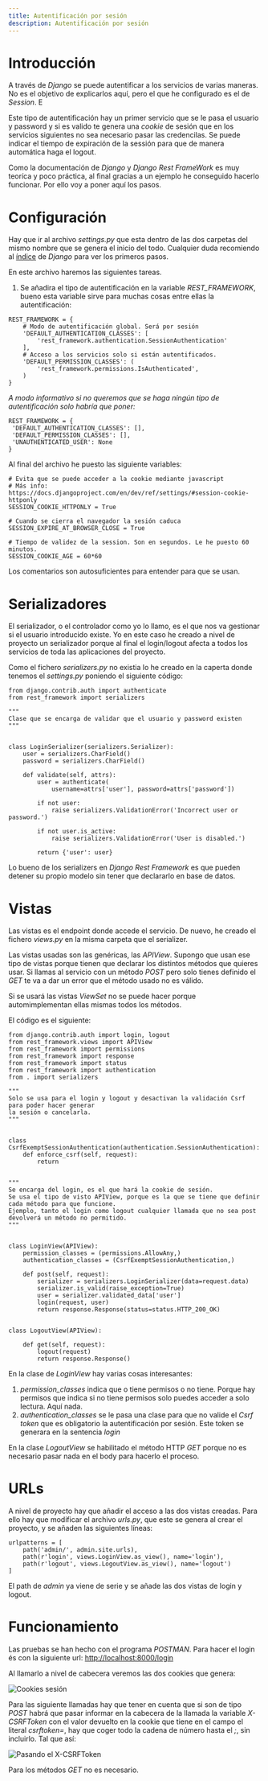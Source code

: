 ```yaml
---
title: Autentificación por sesión
description: Autentificación por sesión
---
```


# Introducción

A través de *Django* se puede autentificar a los servicios de varias maneras. No es el objetivo de explicarlos aquí, pero el que he configurado es el de *Session*. E

Este tipo de autentificación hay un primer servicio que se le pasa el usuario y password y si es valido te genera una *cookie* de sesión que en los servicios siguientes no sea necesario pasar las credencilas. Se puede indicar el tiempo de expiración de la sessión para que de manera automática haga el logout.

Como la documentación de *Django* y *Django Rest FrameWork* es muy teoríca y poco práctica, al final gracias a un ejemplo he conseguido hacerlo funcionar. Por ello voy a poner aquí los pasos.

# Configuración

Hay que ir al archivo *settings.py* que esta dentro de las dos carpetas del mismo nombre que se genera el inicio del todo. Cualquier duda recomiendo al [índice](/docs/python/framework/django/) de *Django* para ver los primeros pasos.

En este archivo haremos las siguientes tareas.

1. Se añadira el tipo de autentificación en la variable *REST_FRAMEWORK*, bueno esta variable sirve para muchas cosas entre ellas la autentificación:

```tpl
REST_FRAMEWORK = {
    # Modo de autentificación global. Será por sesión
    'DEFAULT_AUTHENTICATION_CLASSES': [
        'rest_framework.authentication.SessionAuthentication'
    ],
    # Acceso a los servicios solo si están autentificados.
    'DEFAULT_PERMISSION_CLASSES': (
        'rest_framework.permissions.IsAuthenticated',
    )
}
```

*A modo informativo si no queremos que se haga ningún tipo de autentificación solo habría que poner:*
```tpl
REST_FRAMEWORK = {
 'DEFAULT_AUTHENTICATION_CLASSES': [],
 'DEFAULT_PERMISSION_CLASSES': [],
 'UNAUTHENTICATED_USER': None
}
```
Al final del archivo he puesto las siguiente variables:
```tpl
# Evita que se puede acceder a la cookie mediante javascript
# Más info: https://docs.djangoproject.com/en/dev/ref/settings/#session-cookie-httponly
SESSION_COOKIE_HTTPONLY = True

# Cuando se cierra el navegador la sesión caduca
SESSION_EXPIRE_AT_BROWSER_CLOSE = True

# Tiempo de validez de la session. Son en segundos. Le he puesto 60 minutos.
SESSION_COOKIE_AGE = 60*60
```
Los comentarios son autosuficientes para entender para que se usan.

# Serializadores

El serializador, o el controlador como yo lo llamo, es el que nos va gestionar si el usuario introducido existe. Yo en este caso he creado a nivel de proyecto un serializador porque al final el login/logout afecta a todos los servicios de toda las aplicaciones del proyecto.

Como el fichero *serializers.py* no existia lo he creado en la caperta donde tenemos el *settings.py* poniendo el siguiente código:

```tpl
from django.contrib.auth import authenticate
from rest_framework import serializers

"""
Clase que se encarga de validar que el usuario y password existen
"""


class LoginSerializer(serializers.Serializer):
    user = serializers.CharField()
    password = serializers.CharField()

    def validate(self, attrs):
        user = authenticate(
            username=attrs['user'], password=attrs['password'])

        if not user:
            raise serializers.ValidationError('Incorrect user or password.')

        if not user.is_active:
            raise serializers.ValidationError('User is disabled.')

        return {'user': user}
```

Lo bueno de los serializers en *Django Rest Framework* es que pueden detener su propio modelo sin tener que declararlo en base de datos.

# Vistas

Las vistas es el endpoint donde accede el servicio. De nuevo, he creado el fichero *views.py* en la misma carpeta que el serializer.

Las vistas usadas son las genéricas, las *APIView*. Supongo que usan ese tipo de vistas porque tienen que declarar los distintos métodos que quieres usar. Si llamas al servicio con un método *POST* pero solo tienes definido el *GET* te va a dar un error que el método usado no es válido. 

Si se usará las vistas *ViewSet* no se puede hacer porque automimplementan ellas mismas todos los métodos.

El código es el siguiente:

```tpl
from django.contrib.auth import login, logout
from rest_framework.views import APIView
from rest_framework import permissions
from rest_framework import response
from rest_framework import status
from rest_framework import authentication
from . import serializers

"""
Solo se usa para el login y logout y desactivan la validación Csrf para poder hacer generar
la sesión o cancelarla.
"""


class CsrfExemptSessionAuthentication(authentication.SessionAuthentication):
    def enforce_csrf(self, request):
        return


"""
Se encarga del login, es el que hará la cookie de sesión.
Se usa el tipo de visto APIView, porque es la que se tiene que definir cada método para que funcione.
Ejemplo, tanto el login como logout cualquier llamada que no sea post devolverá un método no permitido.
"""


class LoginView(APIView):
    permission_classes = (permissions.AllowAny,)
    authentication_classes = (CsrfExemptSessionAuthentication,)

    def post(self, request):
        serializer = serializers.LoginSerializer(data=request.data)
        serializer.is_valid(raise_exception=True)
        user = serializer.validated_data['user']
        login(request, user)
        return response.Response(status=status.HTTP_200_OK)


class LogoutView(APIView):    

    def get(self, request):
        logout(request)
        return response.Response()

```

En la clase de *LoginView* hay varias cosas interesantes:

1. *permission_classes* indica que o tiene permisos o no tiene. Porque hay permisos que indica si no tiene permisos solo puedes acceder a solo lectura. Aquí nada.
2. *authentication_classes* se le pasa una clase para que no valide el *Csrf token* que es obligatorio la autentificación por sesión. Este token se generara en la sentencia *login*

En la clase *LogoutView* se habilitado el método HTTP *GET* porque no es necesario pasar nada en el body para hacerlo el proceso.

# URLs

A nivel de proyecto hay que añadir el acceso a las dos vistas creadas. Para ello hay que modificar el archivo *urls.py*, que este se genera al crear el proyecto, y se añaden las siguientes líneas:
```tpl
urlpatterns = [
    path('admin/', admin.site.urls),
    path(r'login', views.LoginView.as_view(), name='login'),
    path(r'logout', views.LogoutView.as_view(), name='logout')
]
```

El path de *admin* ya viene de serie y se añade las dos vistas de login y logout.

# Funcionamiento

Las pruebas se han hecho con el programa *POSTMAN*. Para hacer el login és con la siguiente url: [http://localhost:8000/login](http://localhost:8000/login)

Al llamarlo a nivel de cabecera veremos las dos cookies que genera:

![Cookies sesión](/images/python/framework/django/cookies_session.png)

Para las siguiente llamadas hay que tener en cuenta que si son de tipo *POST* habrá que pasar informar en la cabecera de la llamada la variable *X-CSRFToken* con el valor devuelto en la cookie que tiene en el campo el literal *csrftoken=*, hay que coger todo la cadena de número hasta el *;*, sin incluirlo. Tal que así:

![Pasando el X-CSRFToken](/images/python/framework/django/valor_x_csrftoken_header.png)

Para los métodos *GET* no es necesario.